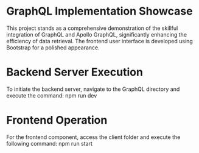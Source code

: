 # GraphQL Implementation Showcase
This project stands as a comprehensive demonstration of the skillful integration of GraphQL and Apollo GraphQL, significantly enhancing the efficiency of data retrieval. The frontend user interface is developed using Bootstrap for a polished appearance.

# Backend Server Execution
To initiate the backend server, navigate to the GraphQL directory and execute the command: npm run dev

# Frontend Operation
For the frontend component, access the client folder and execute the following command: npm run start


